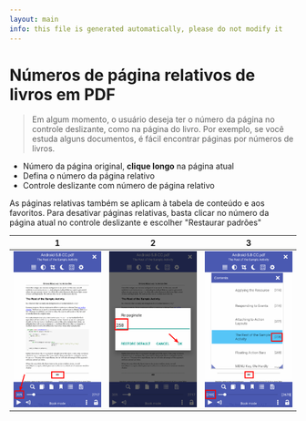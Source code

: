 ```yaml
---
layout: main
info: this file is generated automatically, please do not modify it
---
```


# Números de página relativos de livros em PDF

> Em algum momento, o usuário deseja ter o número da página no controle deslizante, como na página do livro.
Por exemplo, se você estuda alguns documentos, é fácil encontrar páginas por números de livros.

* Número da página original, **clique longo** na página atual
* Defina o número da página relativo
* Controle deslizante com número de página relativo

As páginas relativas também se aplicam à tabela de conteúdo e aos favoritos.
Para desativar páginas relativas, basta clicar no número da página atual no controle deslizante e escolher &quot;Restaurar padrões&quot;

|1|2|3|
|-|-|-|
|![](1.png)|![](2.png)|![](3.png)|
